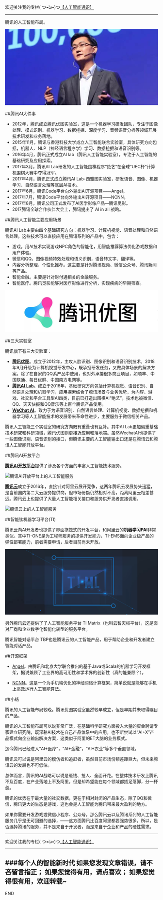 欢迎关注我的专栏( つ•̀ω•́)つ[【人工智能通识】](https://www.jianshu.com/c/e9a7b7b7024d)

---
腾讯的人工智能布局。

![](imgs/4324074-147a226d9b002cfb.png?imageMogr2/auto-orient/strip%7CimageView2/2/w/1240)



##腾讯AI大件事

- 2012年，腾讯成立腾讯优图实验室，这是一个机器学习研发团队，专注于图像处理、模式识别、机器学习、数据挖掘、深度学习、音频语音分析等领域开展技术研发和业务落地。
- 2015年11月，腾讯与香港科技大学成立人工智能联合实验室，具体研究方向包括，机器人、NLP（神经语言程序学）学习、数据挖掘和语音识别等。
- 2016年4月，腾讯正式成立AI lab（腾讯人工智能实验室），专注于人工智能的基础研究及应用探索。
- 2017年3月，腾讯AI Lab研发的人工智能围棋程序“绝艺”在全球“UEC杯”计算机围棋大赛中夺得冠军。
- 2017年4月，腾讯正式成立腾讯AI Lab-西雅图实验室，研发语音、图像、机器学习、自然语言处理等底层AI技术。
- 2017年6月，腾讯Code平台向外输出AI开源项目——Angel。
- 2017年7月，腾讯Code平台向外输出AI开源项目——NCNN。
- 2017年8月，腾讯公司正式发布了AI医学影像产品—腾讯觅影。
- 2017腾讯全球合作伙伴大会上，腾讯提出了 AI in all 战略。


##腾讯人工智能主要应用场景

腾讯AI Lab主要由四个基础研究方向：机器学习、计算机视觉、语音处理和自然语言处理。这些技术可以直接应用在腾讯系列的产品中，包含：
- 游戏。用AI技术实现游戏NPC角色的智能化，用智能推荐算法优化游戏数据和用户体验。
- 微信和QQ。图像视频特效处理和语义识别，语音转文字、翻译等。
- 内容分析整理、个性化推荐。这主要是针对腾讯视频、微信公众号、腾讯新闻等产品。
- 智能金融。主要是针对财付通相关的金融服务。
- 智能医疗。腾讯觅影能够对医疗影像进行分析，实现疾病的早期筛查。


![](imgs/4324074-aeeab941fa77f914.png?imageMogr2/auto-orient/strip%7CimageView2/2/w/1240)

##三大实验室

腾讯旗下有三大实验室：
- [**腾讯优图**](https://open.youtu.qq.com/#/open)。成立于2012年，主攻人脸识别、图像识别和语音识别技术，2018年9月升级为计算机视觉研发中心，既承担研发任务，又做具体场景的解决方案。除了在自家的QQ系产品中使用，也对外承接很多商业项目，如顺丰、中国联通、每日优鲜、中国南方电网等。
- [**腾讯AI Lab**](https://ai.tencent.com/ailab/zh/index)。成立于2016年，基础研究方向包括计算机视觉、语音识别、自然语言处理和机器学习，应用探索结合了腾讯场景与业务优势，为内容、游戏、社交和平台工具型AI四类，目前已打造出围棋AI“绝艺”，技术也被微信、QQ、天天快报和QQ音乐等上百个腾讯产品使用。
- [**WeChat AI**]()。致力于为语音识别、自然语言处理、计算机视觉、数据挖掘和机器学习等人工智能技术的发展带来革命性进步，主要服务于微信相关产品。

腾讯人工智能三个实验室的研究方向既有重叠也有互补。其中AI Lab更加偏重基础技术研究和科研领域，腾讯优图则更接近应用和落地端。虽然WechatAI也提供了一些图像识别、语音识别的接口，但腾讯主要的人工智能输出口还是在腾讯云和腾讯人工智能开放平台。

##腾讯AI开放平台

[**腾讯AI开放平台**]([https://ai.qq.com/](https://ai.qq.com/)
)提供了涉及各个方面的丰富人工智能技术服务。

![腾讯AI开放平台上的人工智能服务](imgs/4324074-2311c99fa2bee2a1.png?imageMogr2/auto-orient/strip%7CimageView2/2/w/1240)

[**腾讯云**]([https://cloud.tencent.com/](https://cloud.tencent.com/)
)成立于2016年，直接针对阿里云展开竞争，这两年腾讯云发展势头迅猛，是当前国内第二大云服务提供商，但市场份额仍然相对不高，距离阿里云相差甚远。腾讯云上也提供了大量人工智能相关接口和服务供开发者直接调用。

![腾讯云上的人工智能服务](imgs/4324074-5ef0d31dd32b07c3.png?imageMogr2/auto-orient/strip%7CimageView2/2/w/1240)



##智能钛机器学习平台(TI)

腾讯云向AI开发者也提供了界面拖拽式的开发平台，和阿里云的**机器学习PAI**非常类似。其中TI-ONE是为工程师服务的提供开发能力，TI-EMS面向企业级产品的弹性部署能力，前者需要申请，后者目前尚未开放。


![](imgs/4324074-ac6b0e4f09888023.png?imageMogr2/auto-orient/strip%7CimageView2/2/w/1240)

另外腾讯云还提供了了人工智能服务平台 TI Matrix（也叫云智天枢平台），这是面对厂商和企业数字化智能化转型的服务平台。

腾讯智能对话平台 TBP也是腾讯云的人工智能产品，用于帮助企业和开发者建立智能对话产品。

##开源框架

- [Angel](https://github.com/Angel-ML/angel)。由腾讯和北京大学联合推出的基于Java或Scala的机器学习开发框架，据说兼顾了工业界的高可用性和学术界的创新性（真的能兼顾？）。

- [NCNN](https://github.com/Tencent/ncnn)。这是一个为手机端优化的神经网络计算框架，简单说就是能够在手机上高效运行人工智能算法。

##小结

腾讯的人工智能布局较晚。腾讯优图实验室虽然较早成立，但是早期并未取得瞩目的产品。

腾讯的人工智能布局可以说非常广泛，在基础科学研究方面投入大量的资金聘请专家建立研究院，既深耕AI技术在自己产品体系中的应用，也不断尝试以“AI+X”产品模式向企业输出解决方案，这类似于阿里的ET大脑的业务模式。

迄今腾讯已经进入“AI+医疗”，“AI+金融”，“AI+农业”等多个垂直领域。

腾讯云可以说是阿里云的模仿者和追赶者，虽然目前市场份额差距巨大，但未来腾讯云的发展也不可低估。

总体而言，腾讯的AI战略可以说是砸钱、抢人、全面开花。在整体技术研发上腾讯不及百度，在产业落地上不及阿里，但是却希望能在每个领域都插足落脚，分一杯羹。

腾讯的优势在于最大量的社交数据，更在于相对封闭的产品生态，除了QQ和微信，腾讯更大的生态是游戏，这也会是人工智能为腾讯带来最大盈利的地方。

如果你需要开发游戏或微信小程序、公众号，那么腾讯云以及腾讯系列的人工智能服务几乎是无可回避的选择，——这方面腾讯比百度阿里都要强势很多，所以，是否选择腾讯的服务，并不是来自于开发者，而是来自于企业和产品的硬性需求。



---
欢迎关注我的专栏( つ•̀ω•́)つ[【人工智能通识】](https://www.jianshu.com/c/e9a7b7b7024d)

---
###每个人的智能新时代
如果您发现文章错误，请不吝留言指正；
如果您觉得有用，请点喜欢；
如果您觉得很有用，欢迎转载~
---
END